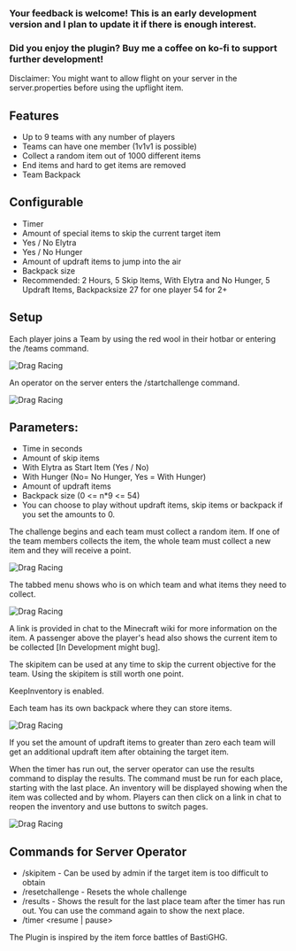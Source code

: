 ### Your feedback is welcome! This is an early development version and I plan to update it if there is enough interest.

### Did you enjoy the plugin? Buy me a coffee on ko-fi to support further development!

Disclaimer: You might want to allow flight on your server in the server.properties before using the upflight item.

## Features
- Up to 9 teams with any number of players
- Teams can have one member (1v1v1 is possible)
- Collect a random item out of 1000 different items
- End items and hard to get items are removed
- Team Backpack

## Configurable
- Timer
- Amount of special items to skip the current target item
- Yes / No Elytra
- Yes / No Hunger
- Amount of updraft items to jump into the air
- Backpack size
- Recommended: 2 Hours, 5 Skip Items, With Elytra and No Hunger, 5 Updraft Items, Backpacksize 27 for one player 54 for 2+

## Setup
Each player joins a Team by using the red wool in their hotbar or entering the /teams command.

![Drag Racing](https://i.imgur.com/9XBPX4A.png)

An operator on the server enters the /startchallenge command.

![Drag Racing](https://i.imgur.com/dEfGnsO.png)

## Parameters:
- Time in seconds
- Amount of skip items
- With Elytra as Start Item (Yes / No)
- With Hunger (No= No Hunger, Yes = With Hunger)
- Amount of updraft items
- Backpack size (0 <= n*9 <= 54)
- You can choose to play without updraft items, skip items or backpack if you set the amounts to 0.

The challenge begins and each team must collect a random item. If one of the team members collects the item, the whole team must collect a new item and they will receive a point.

![Drag Racing](https://i.imgur.com/dEfGnsO.png)

The tabbed menu shows who is on which team and what items they need to collect.


![Drag Racing](https://i.imgur.com/t0aDeyy.png)

A link is provided in chat to the Minecraft wiki for more information on the item.
A passenger above the player's head also shows the current item to be collected [In Development might bug].

The skipitem can be used at any time to skip the current objective for the team. Using the skipitem is still worth one point.

KeepInventory is enabled.

Each team has its own backpack where they can store items.

![Drag Racing](https://i.imgur.com/S21SYVw.png)

If you set the amount of updraft items to greater than zero each team will get an additional updraft item after obtaining the target item.

When the timer has run out, the server operator can use the results command to display the results. The command must be run for each place, starting with the last place. An inventory will be displayed showing when the item was collected and by whom. Players can then click on a link in chat to reopen the inventory and use buttons to switch pages.

![Drag Racing](https://i.imgur.com/73318Vl.png)

## Commands for Server Operator
- /skipitem <targetplayer> - Can be used by admin if the target item is too difficult to obtain
- /resetchallenge - Resets the whole challenge
- /results - Shows the result for the last place team after the timer has run out. You can use the command again to show the next place.
- /timer <resume | pause>

The Plugin is inspired by the item force battles of BastiGHG.
